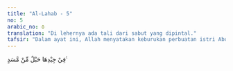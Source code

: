 ```yaml
---
title: "Al-Lahab - 5"
no: 5
arabic_no: ٥
translation: "Di lehernya ada tali dari sabut yang dipintal."
tafsir: "Dalam ayat ini, Allah menyatakan keburukan perbuatan istri Abu Lahab, kerendahan budi dan kejelekan amal perbuatannya. Pada lehernya selalu ada seutas tali yang kuat, digunakannya untuk memikul duri-duri yang akan diletakkannya pada jalan yang dilalui Nabi. Pernyataan ini merupakan penghinaan bagi dirinya dan suaminya.\n\nUsaha istri Abu Lahab begitu keras untuk menyalakan permusuhan antara manusia, sehingga Allah mengisahkan dia sebagai seorang perempuan yang membawa kayu bakar yang digantungkan pada lehernya ke mana saja ia pergi. Ini adalah seburuk-buruknya perumpamaan bagi seorang perempuan.\n\nTelah diriwayatkan dari Sa'id bin Musayyab bahwa Ummu Jamil (panggilan istri Abu Lahab) mempunyai sebuah kalung yang sangat mahal, dan ia berkata, \"Sesungguhnya aku akan mempergunakan harga kalung ini untuk memusuhi Muhammad.\" Lalu Allah mengganti kalung tersebut dengan kalung dari api neraka."
---
```

فِيْ جِيْدِهَا حَبْلٌ مِّنْ مَّسَدٍ ࣖ